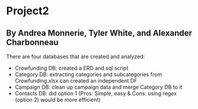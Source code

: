 # Project2
## By Andrea Monnerie, Tyler White, and Alexander Charbonneau

There are four databases that are created and analyzed:
- Crowfunding DB: created a ERD and sql script
- Category DB: extracting categories and subcategories from Crowfunding.xlsx can created an independent DF
- Campaign DB: clean up campaign data and merge Category DB to it
- Contacts DB: did option 1 (Pros: Simple, easy & Cons: using regex (option 2) would be more efficient)
